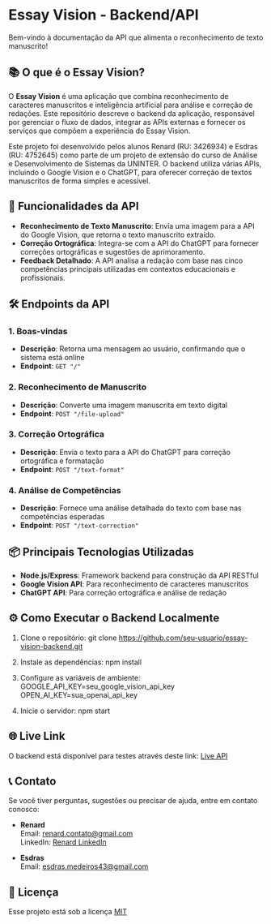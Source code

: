 # Essay Vision - Backend/API
Bem-vindo à documentação da API que alimenta o reconhecimento de texto manuscrito!

## 📚 O que é o Essay Vision?

O **Essay Vision** é uma aplicação que combina reconhecimento de caracteres manuscritos e inteligência artificial para análise e correção de redações. Este repositório descreve o backend da aplicação, responsável por gerenciar o fluxo de dados, integrar as APIs externas e fornecer os serviços que compõem a experiência do Essay Vision.

Este projeto foi desenvolvido pelos alunos Renard (RU: 3426934) e Esdras (RU: 4752645) como parte de um projeto de extensão do curso de Análise e Desenvolvimento de Sistemas da UNINTER. O backend utiliza várias APIs, incluindo o Google Vision e o ChatGPT, para oferecer correção de textos manuscritos de forma simples e acessível.

## 🚀 Funcionalidades da API
- **Reconhecimento de Texto Manuscrito**: Envia uma imagem para a API do Google Vision, que retorna o texto manuscrito extraído.
- **Correção Ortográfica**: Integra-se com a API do ChatGPT para fornecer correções ortográficas e sugestões de aprimoramento.
- **Feedback Detalhado**: A API analisa a redação com base nas cinco competências principais utilizadas em contextos educacionais e profissionais.

## 🛠️ Endpoints da API

### 1. **Boas-vindas**
- **Descrição**: Retorna uma mensagem ao usuário, confirmando que o sistema está online
- **Endpoint**: `GET "/"`

### 2. **Reconhecimento de Manuscrito**
- **Descrição**: Converte uma imagem manuscrita em texto digital
- **Endpoint**: `POST "/file-upload"`

### 3. **Correção Ortográfica**
- **Descrição**: Envia o texto para a API do ChatGPT para correção ortográfica e formatação
- **Endpoint**: `POST "/text-format"`

### 4. **Análise de Competências**
- **Descrição**: Fornece uma análise detalhada do texto com base nas competências esperadas
- **Endpoint**: `POST "/text-correction"`

## 📦 Principais Tecnologias Utilizadas
- **Node.js/Express**: Framework backend para construção da API RESTful
- **Google Vision API**: Para reconhecimento de caracteres manuscritos
- **ChatGPT API**: Para correção ortográfica e análise de redação

## ⚙️ Como Executar o Backend Localmente

1. Clone o repositório:
  git clone https://github.com/seu-usuario/essay-vision-backend.git

2. Instale as dependências:
  npm install

3. Configure as variáveis de ambiente:
  GOOGLE_API_KEY=seu_google_vision_api_key
  OPEN_AI_KEY=sua_openai_api_key

4. Inicie o servidor:
  npm start

## 🌐 Live Link
O backend está disponível para testes através deste link: [Live API](https://essay-vision-server.onrender.com/)

## 📞 Contato

Se você tiver perguntas, sugestões ou precisar de ajuda, entre em contato conosco:

- **Renard**  
  Email: [renard.contato@gmail.com](mailto:renard.contato@gmail.com)  
  LinkedIn: [Renard LinkedIn](https://linkedin.com/in/renardbergson)

- **Esdras**  
  Email: [esdras.medeiros43@gmail.com](mailto:esdras.medeiros43@gmail.com)  

## 📄 Licença

Esse projeto está sob a licença [MIT](https://opensource.org/licenses/MIT)